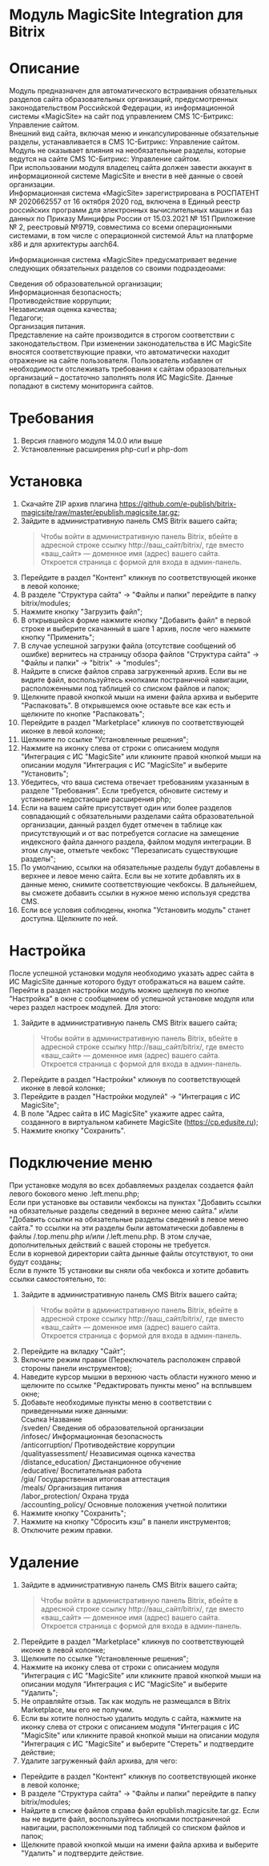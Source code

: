 Модуль MagicSite Integration для Bitrix 
=======================================

# Описание
Модуль предназначен для автоматического встраивания обязательных разделов сайта образовательных организаций, предусмотренных законодательством Российской Федерации, из информационной системы «MagicSite» на сайт под управлением CMS 1С-Битрикс: Управление сайтом.  
Внешний вид сайта, включая меню и инкапсулированные обязательные разделы, устанавливается в CMS 1С-Битрикс: Управление сайтом. Модуль не оказывает влияния на необязательные разделы, которые ведутся на сайте CMS 1С-Битрикс: Управление сайтом.  
При использовании модуля владелец сайта должен завести аккаунт в информационной системе MagicSite и внести в неё данные о своей организации.  
Информационная система «MagicSite» зарегистрирована в РОСПАТЕНТ № 2020662557 от 16 октября 2020 год, включена в Единый реестр российских программ для электронных вычислительных машин и баз данных по Приказу Минцифры России от 15.03.2021 № 151 Приложение № 2, реестровый №9719, совместима со всеми операционными системами, в том числе с операционной системой Альт на платформе х86 и для архитектуры aarch64.  

Информационная система «MagicSite» предусматривает ведение следующих обязательных разделов со своими подраздеоами:

Сведения об образовательной организации;   
Информационная безопасность;  
Противодействие коррупции;  
Независимая оценка качества;  
Педагоги;  
Организация питания.  
Представление на сайте производится в строгом соответствии с законодательством. При изменении законодательства в ИС MagicSite вносятся соответствующие правки, что автоматически находит отражение на сайте пользователя. Пользователь избавлен от необходимости отслеживать требования к сайтам образовательных организаций – достаточно заполнять поля ИС MagicSite. Данные попадают в систему мониторинга сайтов.

# Требования
 1. Версия главного модуля 14.0.0 или выше
 2. Установленные расширения php-curl и php-dom

# Установка
 1. Скачайте ZIP архив плагина https://github.com/e-publish/bitrix-magicsite/raw/master/epublish.magicsite.tar.gz;
 2. Зайдите в административную панель CMS Bitrix вашего сайта;
     > Чтобы войти в административную панель Bitrix, вбейте в адресной строке ссылку http://ваш_сайт/bitrix/, где вместо «ваш_сайт» — доменное имя (адрес) вашего сайта.  
     > Откроется страница с формой для входа в админ-панель.  
 3. Перейдите в раздел "Контент" кликнув по соответствующей иконке в левой колонке;
 4. В разделе "Структура сайта" -> "Файлы и папки" перейдите в папку bitrix/modules;
 5. Нажмите кнопку "Загрузить файл";
 6. В открывшейся форме нажмите кнопку "Добавить файл" в первой строке и выберите скачанный в шаге 1 архив, после чего нажмите кнопку "Применить";
 7. В случае успешной загрузки файла (отсутствие сообщений об ошибке) вернитесь на страницу обзора файлов "Структура сайта" -> "Файлы и папки" -> "bitrix" -> "modules";
 8. Найдите в списке файлов справа загруженный архив. Если вы не видите файл, воспользуйтесь кнопками постраничной навигации, расположенными под таблицей со списком файлов и папок;
 9. Щелкните правой кнопкой мыши на имени файла архива и выберите "Распаковать". В открывшемся окне оставьте все как есть и щелкните по кнопке "Распаковать";
10. Перейдите в раздел "Marketplace" кликнув по соответствующей иконке в левой колонке;
11. Щелкните по ссылке "Установленные решения";
12. Нажмите на иконку слева от строки с описанием модуля "Интеграция с ИC "MagicSite" или кликните правой кнопкой мыши на описании модуля "Интеграция с ИC "MagicSite" и выберите "Установить";
13. Убедитесь, что ваша система отвечает требованиям указанным в разделе "Требования". Если требуется, обновите систему и установите недостающие расширения php;
14. Если на вашем сайте присутствует один или более разделов совпадающий с обязательными разделами сайта образовательной организации, данный раздел будет отмечен в таблице как присутствующий и от вас потребуется согласие на замещение индексного файла данного раздела, файлом модуля интеграции. В этом случае, отметьте чекбокс "Перезаписать существующие разделы";
15. По умолчанию, ссылки на обязательные разделы будут добавлены в верхнее и левое меню сайта. Если вы не хотите добавлять их в данные меню, снимите соответствующие чекбоксы. В дальнейшем, вы сможете добавить ссылки в нужное меню используя средства CMS.
16. Если все условия соблюдены, кнопка "Установить модуль" станет доступна. Щелкните по ней.


# Настройка
После успешной установки модуля необходимо указать адрес сайта в ИС MagicSite данные которого будут отображаться на вашем сайте.  
Перейти в раздел настройки модуль можно щелкнув по кнопке "Настройка" в окне с сообщением об успешной установке модуля или через раздел настроек модулей. Для этого:
 1. Зайдите в административную панель CMS Bitrix вашего сайта;
     > Чтобы войти в административную панель Bitrix, вбейте в адресной строке ссылку http://ваш_сайт/bitrix/, где вместо «ваш_сайт» — доменное имя (адрес) вашего сайта.  
     > Откроется страница с формой для входа в админ-панель.  
 2. Перейдите в раздел "Настройки" кликнув по соответствующей иконке в левой колонке;
 3. Перейдите в раздел "Настройки модулей" -> "Интеграция с ИС MagicSite";
 4. В поле "Адрес сайта в ИС MagicSite" укажите адрес сайта, созданного в виртуальном кабинете MagicSite (https://cp.edusite.ru);
 5. Нажмите кнопку "Сохранить".

# Подключение меню
При установке модуля во всех добавляемых разделах создается файл левого бокового меню .left.menu.php;  
Если при установке вы оставили чекбоксы на пунктах "Добавить ссылки на обязательные разделы сведений в верхнее меню сайта." и/или "Добавить ссылки на обязательные разделы сведений в левое меню сайта." то ссылки на эти разделы были автоматически добавлены в файлы /.top.menu.php и/или /.left.menu.php. В этом случае, дополнительных действий с вашей стороны не требуется.  
Если в корневой директории сайта дынные файлы отсутствуют, то они будут созданы;  
Если в пункте 15 установки вы сняли оба чекбокса и хотите добавить ссылки самостоятельно, то:
 1. Зайдите в административную панель CMS Bitrix вашего сайта;
     > Чтобы войти в административную панель Bitrix, вбейте в адресной строке ссылку http://ваш_сайт/bitrix/, где вместо «ваш_сайт» — доменное имя (адрес) вашего сайта.  
     > Откроется страница с формой для входа в админ-панель.  
 2. Перейдите на вкладку "Сайт";
 3. Включите режим правки (Переключатель расположен справой стороны панели инструментов);
 4. Наведите курсор мышки в верхнюю часть области нужного меню и щелкните по ссылке "Редактировать пункты меню" на всплывшем окне;
 5. Добавьте необходимые пункты меню в соответствии с приведенными ниже данными:  
    Ссылка               Название  
    /sveden/             Сведения об образовательной организации  
    /infosec/            Информационная безопасность  
    /anticorruption/     Противодействие коррупции  
    /qualityassessment/  Независимая оценка качества  
    /distance_education/ Дистанционное обучение  
    /educative/          Воспитательная работа  
    /gia/                Государственная итоговая аттестация  
    /meals/              Организация питания  
    /labor_protection/   Охрана труда  
    /accounting_policy/  Основные положения учетной политики  
 6. Нажмите кнопку "Сохранить";
 7. Нажмите на кнопку "Сбросить кэш" в панели инструментов;
 8. Отключите режим правки.

# Удаление
 1. Зайдите в административную панель CMS Bitrix вашего сайта;
     > Чтобы войти в административную панель Bitrix, вбейте в адресной строке ссылку http://ваш_сайт/bitrix/, где вместо «ваш_сайт» — доменное имя (адрес) вашего сайта.  
     > Откроется страница с формой для входа в админ-панель.  
 2. Перейдите в раздел "Marketplace" кликнув по соответствующей иконке в левой колонке;
 3. Щелкните по ссылке "Установленные решения";
 4. Нажмите на иконку слева от строки с описанием модуля "Интеграция с ИC "MagicSite" или кликните правой кнопкой мыши на описании модуля "Интеграция с ИC "MagicSite" и выберите "Удалить";
 5. Не оправляйте отзыв. Так как модуль не размещался в Bitrix Marketplace, мы его не получим.
 6. Если вы хотите полностью удалить модуль с сайта, нажмите на иконку слева от строки с описанием модуля "Интеграция с ИC "MagicSite" или кликните правой кнопкой мыши на описании модуля "Интеграция с ИC "MagicSite" и выберите "Стереть" и подтвердите действие;
 7. Удалите загруженный файл архива, для чего:
   * Перейдите в раздел "Контент" кликнув по соответствующей иконке в левой колонке;
   * В разделе "Структура сайта" -> "Файлы и папки" перейдите в папку bitrix/modules;
   * Найдите в списке файлов справа файл epublish.magicsite.tar.gz. Если вы не видите файл, воспользуйтесь кнопками постраничной навигации, расположенными под таблицей со списком файлов и папок;
   * Щелкните правой кнопкой мыши на имени файла архива и выберите "Удалить" и подтвердите действие.

